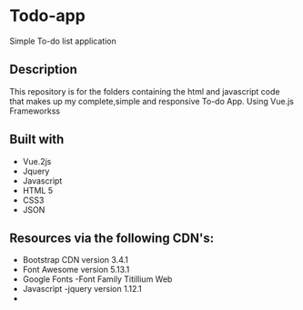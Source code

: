# Todo-app
Simple To-do list application


## Description
This repository is for the folders containing the html and javascript code that makes up my complete,simple and responsive To-do App.  Using Vue.js Frameworkss

## Built with
* Vue.2js
* Jquery
* Javascript
* HTML 5
* CSS3
* JSON

## Resources via the following CDN's:
* Bootstrap CDN version 3.4.1 
* Font Awesome version 5.13.1
* Google Fonts -Font Family Titillium Web
* Javascript -jquery version 1.12.1
* 


